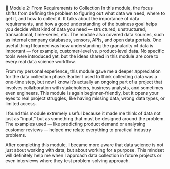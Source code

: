 🔹 Module 2: From Requirements to Collection
In this module, the focus shifts from defining the problem to figuring out what data we need, where to get it, and how to collect it. It talks about the importance of data requirements, and how a good understanding of the business goal helps you decide what kind of data you need — structured, unstructured, transactional, time-series, etc. The module also covered data sources, such as internal company databases, sensors, APIs, and open data portals. One useful thing I learned was how understanding the granularity of data is important — for example, customer-level vs. product-level data. No specific tools were introduced yet, but the ideas shared in this module are core to every real data science workflow.

From my personal experience, this module gave me a deeper appreciation for the data collection phase. Earlier I used to think collecting data was a one-time step, but now I know it’s actually an ongoing part of a project that involves collaboration with stakeholders, business analysts, and sometimes even engineers. This module is again beginner-friendly, but it opens your eyes to real project struggles, like having missing data, wrong data types, or limited access.

I found this module extremely useful because it made me think of data not just as "input," but as something that must be designed around the problem. The examples used — like predicting product demand or analysing customer reviews — helped me relate everything to practical industry problems.

After completing this module, I became more aware that data science is not just about working with data, but about working for a purpose. This mindset will definitely help me when I approach data collection in future projects or even interviews where they test problem-solving approach.
